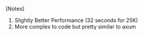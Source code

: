[Notes]
1. Slightly Better Performance (32 seconds for 25K)
2. More complex to code but pretty similar to axum